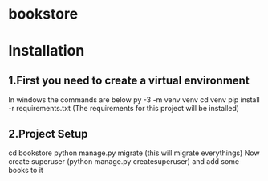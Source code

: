 # bookstore
# Installation

## 1.First you need to create a virtual environment 
In windows the commands are below
py -3 -m venv venv
cd venv
pip install -r requirements.txt  (The requirements for this project will be installed)

## 2.Project Setup 
cd bookstore 
python manage.py migrate (this will migrate everythings)
Now create superuser (python manage.py createsuperuser) and add some books to it
